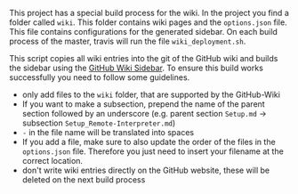 This project has a special build process for the wiki.
In the project you find a folder called `wiki`.
This folder contains wiki pages and the `options.json` file.
This file contains configurations for the generated sidebar.
On each build process of the master, travis will run the file `wiki_deployment.sh`.

This script copies all wiki entries into the git of the GitHub wiki and builds the sidebar using the [GitHub Wiki Sidebar](https://github.com/adriantanasa/github-wiki-sidebar).
To ensure this build works successfully you need to follow some guidelines.

* only add files to the `wiki` folder, that are supported by the GitHub-Wiki
* If you want to make a subsection, prepend the name of the parent section followed by an underscore (e.g. parent section `Setup.md` &rarr; subsection `Setup_Remote-Interpreter.md`)
* `-` in the file name will be translated into spaces
* If you add a file, make sure to also update the order of the files in the `options.json` file. Therefore you just need to insert your filename at the correct location.
* don't write wiki entries directly on the GitHub website, these will be deleted on the next build process